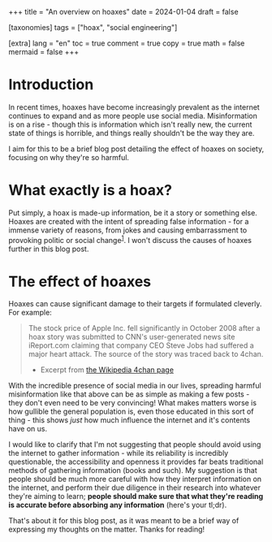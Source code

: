 +++
title = "An overview on hoaxes"
date = 2024-01-04
draft = false

[taxonomies]
tags = ["hoax", "social engineering"]

[extra]
lang = "en"
toc = true
comment = true
copy = true
math = false
mermaid = false
+++

# Introduction

In recent times, hoaxes have become increasingly prevalent as the internet continues to expand and as more people use social media.
Misinformation is on a rise - though this is information which isn't really new, the current state of things is horrible, and things really shouldn't be the way they are.

I aim for this to be a brief blog post detailing the effect of hoaxes on society, focusing on why they're so harmful.

# What exactly is a hoax?
Put simply, a hoax is made-up information, be it a story or something else. Hoaxes are created with the intent of spreading false information - for a immense variety of reasons, from jokes and causing embarrassment to provoking politic or social change<sup>[1](https://en.wikipedia.org/wiki/Hoax)</sup>. I won't discuss the causes of hoaxes further in this blog post.

# The effect of hoaxes
Hoaxes can cause significant damage to their targets if formulated cleverly. For example:

> The stock price of Apple Inc. fell significantly in October 2008 after a hoax story was submitted to CNN's user-generated news site iReport.com claiming that company CEO Steve Jobs had suffered a major heart attack. The source of the story was traced back to 4chan.
> - Excerpt from [the Wikipedia 4chan page](https://en.wikipedia.org/wiki/4chan)

With the incredible presence of social media in our lives, spreading harmful misinformation like that above can be as simple as making a few posts - they don't even need to be very convincing!
What makes matters worse is how gullible the general population is, even those educated in this sort of thing - this shows *just* how much influence the internet and it's contents have on us.

I would like to clarify that I'm not suggesting that people should avoid using the internet to gather information - while its reliability is incredibly questionable, the accessibility and openness it provides far beats traditional methods of gathering information (books and such). My suggestion is that people should be much more careful with how they interpret information on the internet,
and perform their due diligence in their research into whatever they're aiming to learn; **people should make sure that what they're reading is accurate before absorbing any information** (here's your tl;dr).

That's about it for this blog post, as it was meant to be a brief way of expressing my thoughts on the matter. Thanks for reading!
